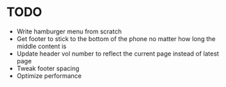 # TODO

- Write hamburger menu from scratch
- Get footer to stick to the bottom of the phone no matter how long the middle content is
- Update header vol number to reflect the current page instead of latest page
- Tweak footer spacing
- Optimize performance